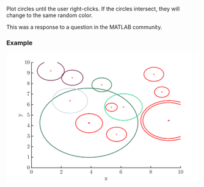 Plot circles until the user right-clicks. If the circles intersect, they will change to the same random color.

This was a response to a question in the MATLAB community.

### Example


<p align="left">
    <img src="https://github.com/AlbertoCuadra/interactive_intersection_circles/blob/main/static/example.svg" width="800">
</p>
